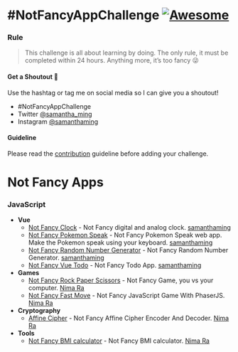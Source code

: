 # #NotFancyAppChallenge [![Awesome](https://cdn.rawgit.com/sindresorhus/awesome/d7305f38d29fed78fa85652e3a63e154dd8e8829/media/badge.svg)](https://github.com/sindresorhus/awesome)

### Rule

> This challenge is all about learning by doing. The only rule, it must be completed within 24 hours. Anything more, it’s too fancy 😜

#### Get a Shoutout 💛

Use the hashtag or tag me on social media so I can give you a shoutout!

- #NotFancyAppChallenge
- Twitter [@samantha_ming](https://twitter.com/samantha_ming)
- Instagram [@samanthaming](https://www.instagram.com/samanthaming/)

#### Guideline

Please read the [contribution](/CONTRIBUTING.md) guideline before adding your challenge.

# Not Fancy Apps
### JavaScript
- **Vue**
  - [Not Fancy Clock](https://github.com/samanthaming/not-fancy-clock) - Not Fancy digital and analog clock. [samanthaming](https://github.com/samanthaming)
  - [Not Fancy Pokemon Speak](https://github.com/samanthaming/not-fancy-pokemon-speaks) - Not Fancy Pokemon Speak web app. Make     the Pokemon speak using your keyboard. [samanthaming](https://github.com/samanthaming)
  - [Not Fancy Random Number Generator](https://github.com/samanthaming/not-fancy-random-number-generator) - Not Fancy Random       Number Generator. [samanthaming](https://github.com/samanthaming)
  - [Not Fancy Vue Todo](https://github.com/samanthaming/not-fancy-vue-todo) - Not Fancy Todo App. [samanthaming](https://github.com/samanthaming)
- **Games**
  - [Not Fancy Rock Paper Scissors](https://github.com/Nima-Ra/Rock-Paper-Scissors-not-fancy) - Not Fancy Game, you vs your computer. [Nima Ra](https://github.com/Nima-Ra)
  - [Not Fancy Fast Move](https://github.com/Nima-Ra/fast-move-not-fancy) - Not Fancy JavaScript Game With PhaserJS. [Nima Ra](https://github.com/Nima-Ra)
- **Cryptography**
  - [Affine Cipher](https://github.com/Nima-Ra/AffineCipher) - Not Fancy Affine Cipher Encoder And Decoder. [Nima Ra](https://github.com/nima-ra)
- **Tools**
  - [Not Fancy BMI calculator](https://github.com/Nima-Ra/bmi) - Not Fancy BMI calculator. [Nima Ra](https://github.com/nima-ra)
